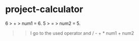 # project-calculator

6 > + > num1 = 6.
5 > = > num2 = 5.
>> I go to the used operator and / - + * num1 + num2